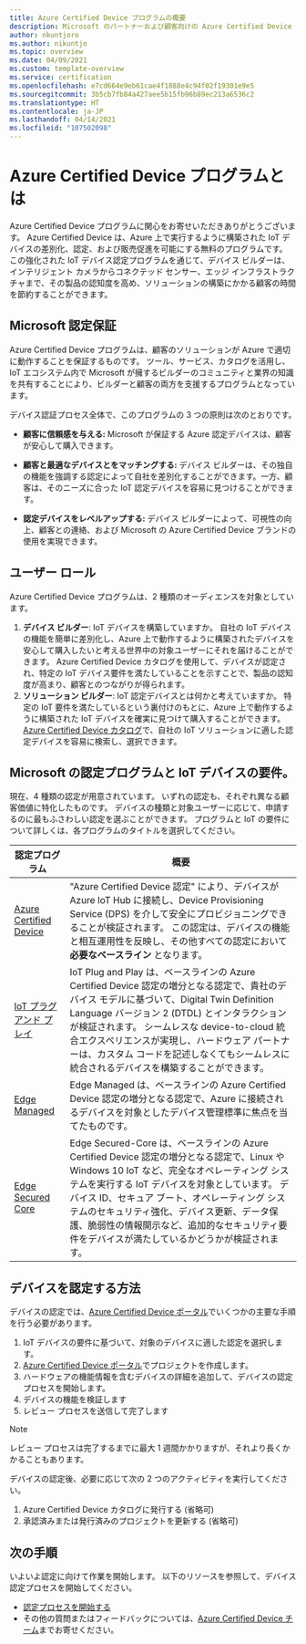 ```yaml
---
title: Azure Certified Device プログラムの概要
description: Microsoft のパートナーおよび顧客向けの Azure Certified Device プログラムの概要。 これらのリソースを使用して、デバイス認定プロセスを開始します。 IoT デバイスの要件からデバイスの発行まで、デバイスを認定する方法について説明します。
author: nkuntjoro
ms.author: nikuntjo
ms.topic: overview
ms.date: 04/09/2021
ms.custom: template-overview
ms.service: certification
ms.openlocfilehash: e7cd664e9eb61cae4f1888e4c94f02f19301e9e5
ms.sourcegitcommit: 3b5cb7fb84a427aee5b15fb96b89ec213a6536c2
ms.translationtype: HT
ms.contentlocale: ja-JP
ms.lasthandoff: 04/14/2021
ms.locfileid: "107502098"
---
```

# <a name="what-is-the-azure-certified-device-program"></a>Azure Certified Device プログラムとは

Azure Certified Device プログラムに関心をお寄せいただきありがとうございます。 Azure Certified Device は、Azure 上で実行するように構築された IoT デバイスの差別化、認定、および販売促進を可能にする無料のプログラムです。 この強化された IoT デバイス認定プログラムを通じて、デバイス ビルダーは、インテリジェント カメラからコネクテッド センサー、エッジ インフラストラクチャまで、その製品の認知度を高め、ソリューションの構築にかかる顧客の時間を節約することができます。

## <a name="our-certification-promise"></a>Microsoft 認定保証

Azure Certified Device プログラムは、顧客のソリューションが Azure で適切に動作することを保証するものです。 ツール、サービス、カタログを活用し、IoT エコシステム内で Microsoft が擁するビルダーのコミュニティと業界の知識を共有することにより、ビルダーと顧客の両方を支援するプログラムとなっています。

デバイス認証プロセス全体で、このプログラムの 3 つの原則は次のとおりです。

- **顧客に信頼感を与える:** Microsoft が保証する Azure 認定デバイスは、顧客が安心して購入できます。

- **顧客と最適なデバイスとをマッチングする:** デバイス ビルダーは、その独自の機能を強調する認定によって自社を差別化することができます。一方、顧客は、そのニーズに合った IoT 認定デバイスを容易に見つけることができます。

- **認定デバイスをレベルアップする:** デバイス ビルダーによって、可視性の向上、顧客との連絡、および Microsoft の Azure Certified Device ブランドの使用を実現できます。

## <a name="user-roles"></a>ユーザー ロール

Azure Certified Device プログラムは、2 種類のオーディエンスを対象としています。

1. **デバイス ビルダー**: IoT デバイスを構築していますか。 自社の IoT デバイスの機能を簡単に差別化し、Azure 上で動作するように構築されたデバイスを安心して購入したいと考える世界中の対象ユーザーにそれを届けることができます。 Azure Certified Device カタログを使用して、デバイスが認定され、特定の IoT デバイス要件を満たしていることを示すことで、製品の認知度が高まり、顧客とのつながりが得られます。
1.  **ソリューション ビルダー**: IoT 認定デバイスとは何かと考えていますか。 特定の IoT 要件を満たしているという裏付けのもとに、Azure 上で動作するように構築された IoT デバイスを確実に見つけて購入することができます。 [Azure Certified Device カタログ](https://devicecatalog.azure.com/)で、自社の IoT ソリューションに適した認定デバイスを容易に検索し、選択できます。

## <a name="our-certification-programs-and-iot-device-requirements"></a>Microsoft の認定プログラムと IoT デバイスの要件。

現在、4 種類の認定が用意されています。 いずれの認定も、それぞれ異なる顧客価値に特化したものです。 デバイスの種類と対象ユーザーに応じて、申請するのに最もふさわしい認定を選ぶことができます。 プログラムと IoT の要件について詳しくは、各プログラムのタイトルを選択してください。

| 認定プログラム         |  概要                      |
------------------------------|-------------------------------------------------|
| [Azure Certified Device](program-requirements-azure-certified-device.md)          | "Azure Certified Device 認定" により、デバイスが Azure IoT Hub に接続し、Device Provisioning Service (DPS) を介して安全にプロビジョニングできることが検証されます。 この認定は、デバイスの機能と相互運用性を反映し、その他すべての認定において **必要なベースライン** となります。          |
| [IoT プラグ アンド プレイ](program-requirements-pnp.md) | IoT Plug and Play は、ベースラインの Azure Certified Device 認定の増分となる認定で、貴社のデバイス モデルに基づいて、Digital Twin Definition Language バージョン 2 (DTDL) とインタラクションが検証されます。 シームレスな device-to-cloud 統合エクスペリエンスが実現し、ハードウェア パートナーは、カスタム コードを記述しなくてもシームレスに統合されるデバイスを構築することができます。  |
| [Edge Managed](program-requirements-edge-managed.md) | Edge Managed は、ベースラインの Azure Certified Device 認定の増分となる認定で、Azure に接続されるデバイスを対象としたデバイス管理標準に焦点を当てたものです。  |
| [Edge Secured Core](program-requirements-edge-secured-core.md)                             | Edge Secured-Core は、ベースラインの Azure Certified Device 認定の増分となる認定で、Linux や Windows 10 IoT など、完全なオペレーティング システムを実行する IoT デバイスを対象としています。 デバイス ID、セキュア ブート、オペレーティング システムのセキュリティ強化、デバイス更新、データ保護、脆弱性の情報開示など、追加的なセキュリティ要件をデバイスが満たしているかどうかが検証されます。 |

## <a name="how-to-certify-your-device"></a>デバイスを認定する方法

デバイスの認定では、[Azure Certified Device ポータル](https://certify.azure.com)でいくつかの主要な手順を行う必要があります。

1. IoT デバイスの要件に基づいて、対象のデバイスに適した認定を選択します。
1. [Azure Certified Device ポータル](https://certify.azure.com)でプロジェクトを作成します。
1. ハードウェアの機能情報を含むデバイスの詳細を追加して、デバイスの認定プロセスを開始します。
1. デバイスの機能を検証します
1. レビュー プロセスを送信して完了します

> [!Note]
> レビュー プロセスは完了するまでに最大 1 週間かかりますが、それより長くかかることもあります。

デバイスの認定後、必要に応じて次の 2 つのアクティビティを実行してください。 

1. Azure Certified Device カタログに発行する (省略可)
1. 承認済みまたは発行済みのプロジェクトを更新する (省略可)

## <a name="next-steps"></a>次の手順

いよいよ認定に向けて作業を開始します。 以下のリソースを参照して、デバイス認定プロセスを開始してください。

- [認定プロセスを開始する](tutorial-00-selecting-your-certification.md)
- その他の質問またはフィードバックについては、[Azure Certified Device チーム](mailto:iotcert@microsoft.com)までお寄せください。